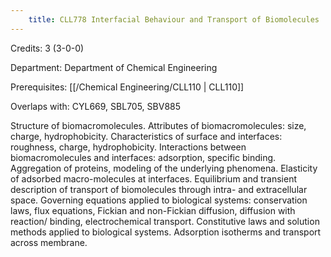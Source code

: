 ```yaml
---
    title: CLL778 Interfacial Behaviour and Transport of Biomolecules
---
```

Credits: 3 (3-0-0)

Department: Department of Chemical Engineering

Prerequisites: [[/Chemical Engineering/CLL110 | CLL110]]

Overlaps with: CYL669, SBL705, SBV885

Structure of biomacromolecules. Attributes of biomacromolecules: size, charge, hydrophobicity. Characteristics of surface and interfaces: roughness, charge, hydrophobicity. Interactions between biomacromolecules and interfaces: adsorption, specific binding. Aggregation of proteins, modeling of the underlying phenomena. Elasticity of adsorbed macro-molecules at interfaces. Equilibrium and transient description of transport of biomolecules through intra- and extracellular space. Governing equations applied to biological systems: conservation laws, flux equations, Fickian and non-Fickian diffusion, diffusion with reaction/ binding, electrochemical transport. Constitutive laws and solution methods applied to biological systems. Adsorption isotherms and transport across membrane.